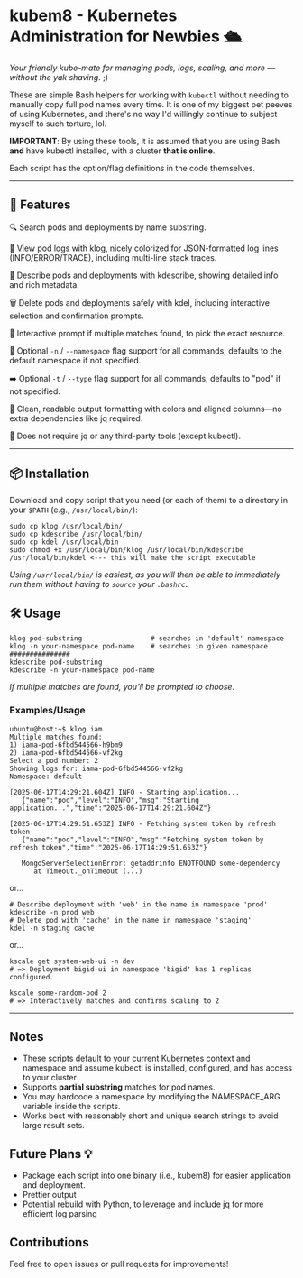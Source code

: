 # kubem8 - Kubernetes Administration for Newbies 🛳️
*Your friendly kube-mate for managing pods, logs, scaling, and more — without the yak shaving*. ;)

These are simple Bash helpers for working with `kubectl` without needing to manually copy full pod names every time. It is one of my biggest pet peeves of using Kubernetes, and there's no way I'd willingly continue to subject myself to such torture, lol.

**IMPORTANT**: By using these tools, it is assumed that you are using Bash **and** have kubectl installed, with a cluster **that is online**.

Each script has the option/flag definitions in the code themselves.

---

## 🧰 Features
🔍 Search pods and deployments by name substring.

🧾 View pod logs with klog, nicely colorized for JSON-formatted log lines (INFO/ERROR/TRACE), including multi-line stack traces.

📄 Describe pods and deployments with kdescribe, showing detailed info and rich metadata.

🗑️ Delete pods and deployments safely with kdel, including interactive selection and confirmation prompts.

🚀 Interactive prompt if multiple matches found, to pick the exact resource.

🧭 Optional `-n` / `--namespace` flag support for all commands; defaults to the default namespace if not specified.

➡️ Optional `-t` / `--type` flag support for all commands; defaults to "pod" if not specified.

🧼 Clean, readable output formatting with colors and aligned columns—no extra dependencies like jq required.

🚫 Does not require jq or any third-party tools (except kubectl).

---
## 📦 Installation
Download and copy script that you need (or each of them) to a directory in your `$PATH` (e.g., `/usr/local/bin/`):
```
sudo cp klog /usr/local/bin/
sudo cp kdescribe /usr/local/bin/
sudo cp kdel /usr/local/bin
sudo chmod +x /usr/local/bin/klog /usr/local/bin/kdescribe /usr/local/bin/kdel <--- this will make the script executable
```
_Using `/usr/local/bin/` is easiest, as you will then be able to immediately run them without having to `source` your `.bashrc`_.

## 🛠️ Usage
```
klog pod-substring                 # searches in 'default' namespace
klog -n your-namespace pod-name    # searches in given namespace
###############
kdescribe pod-substring
kdescribe -n your-namespace pod-name
```
*If multiple matches are found, you’ll be prompted to choose.*

### Examples/Usage
```
ubuntu@host:~$ klog iam
Multiple matches found:
1) iama-pod-6fbd544566-h9bm9
2) iama-pod-6fbd544566-vf2kg
Select a pod number: 2
Showing logs for: iama-pod-6fbd544566-vf2kg
Namespace: default

[2025-06-17T14:29:21.604Z] INFO - Starting application...
   {"name":"pod","level":"INFO","msg":"Starting application...","time":"2025-06-17T14:29:21.604Z"}

[2025-06-17T14:29:51.653Z] INFO - Fetching system token by refresh token
   {"name":"pod","level":"INFO","msg":"Fetching system token by refresh token","time":"2025-06-17T14:29:51.653Z"}

   MongoServerSelectionError: getaddrinfo ENOTFOUND some-dependency
      at Timeout._onTimeout (...)
```
or...
```
# Describe deployment with 'web' in the name in namespace 'prod'
kdescribe -n prod web
# Delete pod with 'cache' in the name in namespace 'staging'
kdel -n staging cache
```
or...
```
kscale get system-web-ui -n dev
# => Deployment bigid-ui in namespace 'bigid' has 1 replicas configured.

kscale some-random-pod 2
# => Interactively matches and confirms scaling to 2
```
---
## Notes
- These scripts default to your current Kubernetes context and namespace and assume kubectl is installed, configured, and has access to your cluster
- Supports **partial substring** matches for pod names.
- You may hardcode a namespace by modifying the NAMESPACE_ARG variable inside the scripts.
- Works best with reasonably short and unique search strings to avoid large result sets.

## Future Plans 💡
- Package each script into one binary (i.e., kubem8) for easier application and deployment.
- Prettier output
- Potential rebuild with Python, to leverage and include jq for more efficient log parsing

## Contributions
Feel free to open issues or pull requests for improvements!
